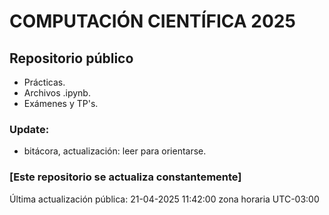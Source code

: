 # COMPUTACIÓN CIENTÍFICA 2025

## Repositorio público

- Prácticas.
- Archivos .ipynb.
- Exámenes y TP's.


### Update:
* bitácora, actualización: leer para orientarse.


### [Este repositorio se actualiza constantemente]

Última actualización pública: 21-04-2025 11:42:00 zona horaria UTC-03:00
